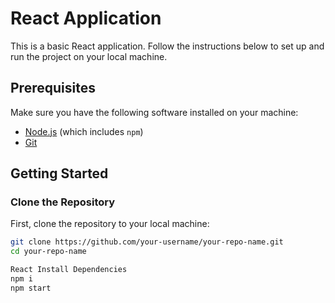 # React Application

This is a basic React application. Follow the instructions below to set up and run the project on your local machine.

## Prerequisites

Make sure you have the following software installed on your machine:

- [Node.js](https://nodejs.org/) (which includes `npm`)
- [Git](https://git-scm.com/)

## Getting Started

### Clone the Repository

First, clone the repository to your local machine:

```bash
git clone https://github.com/your-username/your-repo-name.git
cd your-repo-name

React Install Dependencies
npm i
npm start
